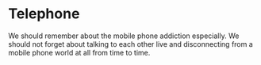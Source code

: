 # Telephone
We should remember about the mobile phone addiction especially. We should not forget about talking to each other live and disconnecting from a mobile phone world at all from time to time.   
